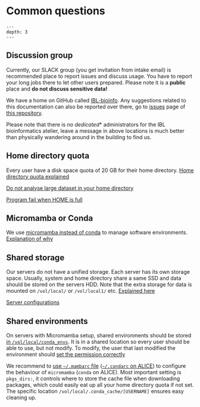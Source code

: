 # Common questions

```{contents}
---
depth: 3
---
```

## Discussion group

Currently, our SLACK group (you get invitation from intake email) is recommended place to report issues and discuss usage. You have to report your long jobs there to let other users prepared. Please note it is a **public** place and **do not discuss sensitive data!**

We have a home on GitHub called [IBL-bioinfo](https://github.com/IBL-bioinfo). Any suggestions related to this documentation can also be reported over there, go to [issues](https://github.com/IBL-bioinfo/IBL-bioinformatics-wiki/issues) page of [this repository](https://github.com/IBL-bioinfo/IBL-bioinformatics-wiki).

Please note that there is *no dedicated** administrators for the IBL bioinformatics atelier, leave a message in above locations is much better than physically wandering around in the building to find us.

## Home directory quota

Every user have a disk space quota of 20 GB for their home directory. [Home directory quota explained](./Server%20configurations.md#home-directory-quota-explained)

[Do not analyse large dataset in your home directory](./Execute%20programs.md#do-not-analyse-large-dataset-in-your-home-directory)

[Program fail when HOME is full](./Execute%20programs.md#program-fail-home-full)

## Micromamba or Conda

We use [micromamba instead of conda](./Server%20configurations.md#micromamba-instead-of-conda) to manage software environments. [Explanation of why](../basic_tools/micromamba.md#why-choose-micromamba-instead-of-conda-on-blis)

## Shared storage

Our servers do not have a unified storage. Each server has its own storage space. Usually, system and home directory share a same SSD and data should be stored on the servers HDD. Note that the extra storage for data is mounted on `/vol/local/` or `/vol/local1/` etc. [Explained here](./Execute%20programs.md#run-analysis-in-shared-drive)

[Server configurations](./Intro.md#ibl-linux-servers)

## Shared environments

On servers with Micromamba setup, shared environments should be stored [in `/vol/local/conda_envs`](./Server%20configurations.md#shared-environments-location). It is in a shared location so every user should be able to use, but not modify. To modify, the user that last modified the environment should [set the permission correctly](./Server%20configurations.md#modify-an-environment-by-different-user)

We recommend to [use `~/.mambarc` file](./Install%20programs.md#setting-up-config-file) ([`~/.condarc` on ALICE](../alice/alice_ibl.md#group-shared-conda-environments)) to configure the behaviour of `micromamba` (`conda` on ALICE). Most important setting is `pkgs_dirs:`, it controls where to store the cache file when downloading packages, which could easily eat up all your home directory quota if not set. The specific location `/vol/local/.conda_cache/[USERNAME]` ensures easy cleaning up.
